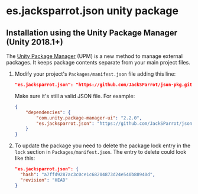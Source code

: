 # es.jacksparrot.json unity package

## Installation using the Unity Package Manager (Unity 2018.1+)

The [Unity Package Manager](https://docs.unity3d.com/Packages/com.unity.package-manager-ui@1.8/manual/index.html) (UPM) is a new method to manage external packages. It keeps package contents separate from your main project files.

1. Modify your project's `Packages/manifest.json` file adding this line:

    ```json
    "es.jacksparrot.json": "https://github.com/JackSParrot/json-pkg.git"
    ```

    Make sure it's still a valid JSON file. For example:

    ```json
    {
        "dependencies": {
            "com.unity.package-manager-ui": "2.2.0",
            "es.jacksparrot.json": "https://github.com/JackSParrot/json-pkg.git"
        }
    }
    ```

2. To update the package you need to delete the package lock entry in the `lock` section in `Packages/manifest.json`. The entry to delete could look like this:

    ```json
    "es.jacksparrot.json": {
      "hash": "a7ffd9287ac3c0ce1c68204873d24e540b88940d",
      "revision": "HEAD"
    }
    ```
